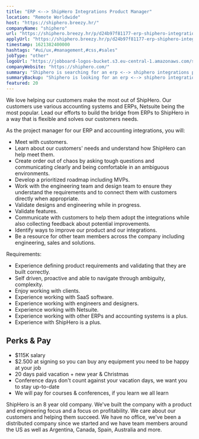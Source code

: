 ```yaml
---
title: "ERP <--> ShipHero Integrations Product Manager"
location: "Remote Worldwide"
host: "https://shiphero.breezy.hr/"
companyName: "shiphero"
url: "https://shiphero.breezy.hr/p/d24b97f81177-erp-shiphero-integrations-product-manager"
applyUrl: "https://shiphero.breezy.hr/p/d24b97f81177-erp-shiphero-integrations-product-manager/apply"
timestamp: 1621382400000
hashtags: "#ui/ux,#management,#css,#sales"
jobType: "other"
logoUrl: "https://jobboard-logos-bucket.s3.eu-central-1.amazonaws.com/shiphero"
companyWebsite: "https://shiphero.com/"
summary: "Shiphero is searching for an erp <--> shiphero integrations product manager that has experience working with SaaS software."
summaryBackup: "Shiphero is looking for an erp <--> shiphero integrations product manager that has experience in: #ui/ux, #management, #css."
featured: 20
---
```


We love helping our customers make the most out of ShipHero. Our customers use various accounting systems and ERPs, Netsuite being the most popular. Lead our efforts to build the bridge from ERPs to ShipHero in a way that is flexible and solves our customers needs.

As the project manager for our ERP and accounting integrations, you will:

*   Meet with customers.
*   Learn about our customers' needs and understand how ShipHero can help meet them.
*   Create order out of chaos by asking tough questions and communicating clearly and being comfortable in an ambiguous environments.
*   Develop a prioritized roadmap including MVPs.
*   Work with the engineering team and design team to ensure they understand the requirements and to connect them with customers directly when appropriate.
*   Validate designs and engineering while in progress.
*   Validate features.
*   Communicate with customers to help them adopt the integrations while also collecting feedback about potential improvements.
*   Identify ways to improve our product and our integrations.
*   Be a resource for other team members across the company including engineering, sales and solutions.

Requirements:

*   Experience defining product requirements and validating that they are built correctly.
*   Self driven, proactive and able to navigate through ambiguity, complexity.
*   Enjoy working with clients.
*   Experience working with SaaS software.
*   Experience working with engineers and designers.
*   Experience working with Netsuite.
*   Experience working with other ERPs and accounting systems is a plus.
*   Experience with ShipHero is a plus.

## Perks & Pay

*   $115K salary
*   $2.500 at signing so you can buy any equipment you need to be happy at your job
*   20 days paid vacation + new year & Christmas
*   Conference days don't count against your vacation days, we want you to stay up-to-date
*   We will pay for courses & conferences, if you learn we all learn

ShipHero is an 8 year old company. We've built the company with a product and engineering focus and a focus on profitability. We care about our customers and helping them succeed. We have no office, we've been a distributed company since we started and we have team members around the US as well as Argentina, Canada, Spain, Australia and more.
